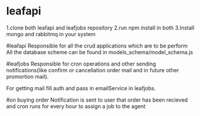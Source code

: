# leafapi

1.clone both leafapi and leafjobs repository 
2.run npm install in both
3.Install mongo and rabbitmq in your system

#leafapi
Responsible for all the crud applications which are to be perform 
All the database scheme can be found in models_schema/model_schema.js


#leafjobs
Responsible for cron operations and other sending notifications(like confirm or cancellation order mail and in future
other promortion mail).

For getting mail fill auth and pass in emailService in leafjobs.

#on buying order
Notification is sent to user that order has been recieved and cron runs for every hour to assign a job to the agent


  



